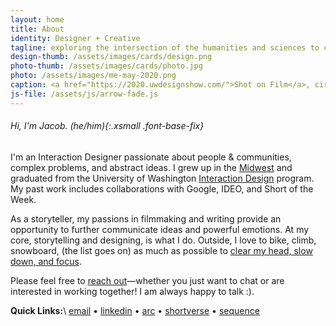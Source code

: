 ```yaml
---
layout: home
title: About
identity: Designer + Creative
tagline: exploring the intersection of the humanities and sciences to connect individuals, communities, and systems.
design-thumb: /assets/images/cards/design.png
photo-thumb: /assets/images/cards/photo.jpg
photo: /assets/images/me-may-2020.png
caption: <a href="https://2020.uwdesignshow.com/">Shot on Film</a>, circa May 2020
js-file: /assets/js/arrow-fade.js
---
```


###### Hi, I'm Jacob. _(he/him)_{:.xsmall .font-base-fix}

I'm an Interaction Designer passionate about people & communities, complex problems, and abstract ideas. I grew up in the [Midwest](https://en.wikipedia.org/wiki/Northbrook,_Illinois) and graduated from the University of Washington [Interaction Design](https://art.washington.edu/design/interaction-design-bdes) program. 
My past work includes collaborations with Google, IDEO, and Short of the Week.

As a storyteller, my passions in filmmaking and writing provide an opportunity to further communicate ideas and powerful emotions. At my core, storytelling and designing, is what I do. Outside, I love to bike, climb, snowboard, (the list goes on) as much as possible to [clear my head, slow down, and focus](https://web.stanford.edu/~cbross/Ecospeak/wildernessletter.html).



Please feel free to [reach out](ma&#105;lt&#111;&#58;j&#37;40j%65&#108;&#37;69a&#115;&#46;%6&#68;&#37;6&#53;)—whether you just want to chat or are interested in working together! I am always happy to talk :).

 <!-- My [resume is available here](/assets/Elias_Resume_2023.pdf). -->

**Quick Links:**\\
[email](ma&#105;lt&#111;&#58;j&#37;40j%65&#108;&#37;69a&#115;&#46;%6&#68;&#37;6&#53;) • [linkedin](https://www.linkedin.com/in/jacobelias/) • [arc](https://arc.jelias.me) • [shortverse](https://shortverse.com) • [sequence](https://sequence.film)


